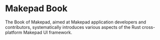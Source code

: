 # Makepad Book

The Book of Makepad, aimed at Makepad application developers and contributors, systematically introduces various aspects of the Rust cross-platform Makepad UI framework.
